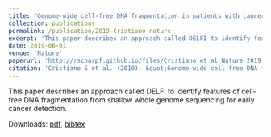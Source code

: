 ```yaml
---
title: "Genome-wide cell-free DNA fragmentation in patients with cancer"
collection: publications
permalink: /publication/2019-Cristiano-nature
excerpt: 'This paper describes an approach called DELFI to identify features of cell-free DNA fragmentation from shallow whole genome sequencing for early cancer detection.'
date: 2019-06-01
venue: 'Nature'
paperurl: 'http://rscharpf.github.io/files/Cristiano_et_al_Nature_2019.pdf'
citation: 'Cristiano S et al. (2019). &quot;Genome-wide cell-free DNA fragmentation in patients with cancer.&quot; <i>Nature</i>. 570(7761).'
---
```


This paper describes an approach called DELFI to identify features of cell-free DNA fragmentation from shallow whole genome sequencing for early cancer detection.

Downloads:  [pdf](http://rscharpf.github.io/files/Cristiano_et_al_Nature_2019.pdf), [bibtex](http://rscharpf.github.io/files/Cristiano_et_al_Nature_2019.bib)

